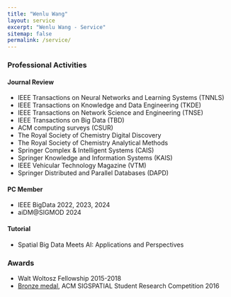 ```yaml
---
title: "Wenlu Wang"
layout: service
excerpt: "Wenlu Wang - Service"
sitemap: false
permalink: /service/
---
```

### Professional Activities

#### Journal Review  

- IEEE Transactions on Neural Networks and Learning Systems (TNNLS)
- IEEE Transactions on Knowledge and Data Engineering (TKDE) 
- IEEE Transactions on Network Science and Engineering (TNSE)
- IEEE Transactions on Big Data (TBD)
- ACM computing surveys (CSUR)
- The Royal Society of Chemistry Digital Discovery
- The Royal Society of Chemistry Analytical Methods
- Springer Complex & Intelligent Systems (CAIS)
- Springer Knowledge and Information Systems (KAIS)
- IEEE Vehicular Technology Magazine (VTM)                         
- Springer Distributed and Parallel Databases (DAPD)


#### PC Member

- IEEE BigData 2022, 2023, 2024
- aiDM@SIGMOD 2024

#### Tutorial

- Spatial Big Data Meets AI: Applications and Perspectives


### Awards

- Walt Woltosz Fellowship    2015-2018
- <a href="https://src.acm.org/winners/2017">Bronze medal</a>, ACM SIGSPATIAL Student Research Competition    2016